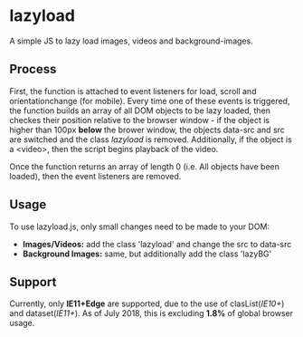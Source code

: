 # lazyload
A simple JS to lazy load images, videos and background-images.

## Process
First, the function is attached to event listeners for load, scroll and orientationchange (for mobile). Every time one of these events is triggered, the function builds an array of all DOM objects to be lazy loaded, then checkes their position relative to the browser window - if the object is higher than 100px **below** the brower window, the objects data-src and src are switched and the class *lazyload* is removed. Additionally, if the object is a \<video\>, then the script begins playback of the video.

Once the function returns an array of length 0 (i.e. All objects have been loaded), then the event listeners are removed.

## Usage
To use lazyload.js, only small changes need to be made to your DOM:
- **Images/Videos:**
  add the class 'lazyload' and change the src to data-src
- **Background Images:**
  same, but additionally add the class 'lazyBG'

## Support
Currently, only **IE11+Edge** are supported, due to the use of clasList(*IE10+*) and dataset(*IE11+*). As of July 2018, this is excluding **1.8%** of global browser usage.

